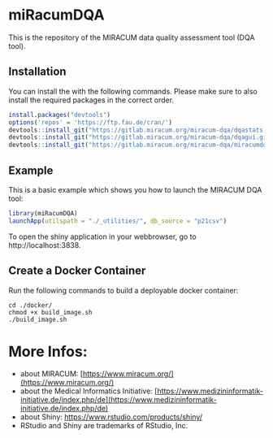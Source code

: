 # miRacumDQA  

This is the repository of the MIRACUM data quality assessment tool (DQA tool). 

## Installation

You can install the with the following commands. Please make sure to also install the required packages in the correct order.

``` r
install.packages("devtools")
options('repos' = 'https://ftp.fau.de/cran/')
devtools::install_git("https://gitlab.miracum.org/miracum-dqa/dqastats.git")
devtools::install_git("https://gitlab.miracum.org/miracum-dqa/dqagui.git")
devtools::install_git("https://gitlab.miracum.org/miracum-dqa/miracumdqa.git")
```

## Example

This is a basic example which shows you how to launch the MIRACUM DQA tool:

``` r
library(miRacumDQA)
launchApp(utilspath = "./_utilities/", db_source = "p21csv")
```

To open the shiny application in your webbrowser, go to http://localhost:3838.


## Create a Docker Container

Run the following commands to build a deployable docker container:

```
cd ./docker/
chmod +x build_image.sh
./build_image.sh
```

# More Infos:

- about MIRACUM: [https://www.miracum.org/](https://www.miracum.org/)
- about the Medical Informatics Initiative: [https://www.medizininformatik-initiative.de/index.php/de](https://www.medizininformatik-initiative.de/index.php/de)
- about Shiny: https://www.rstudio.com/products/shiny/  
- RStudio and Shiny are trademarks of RStudio, Inc. 
